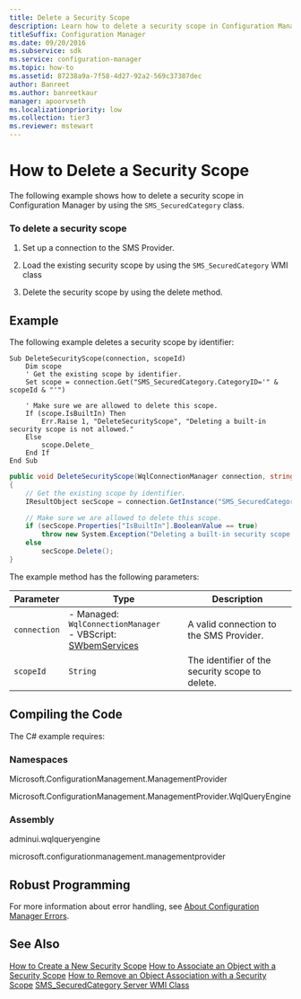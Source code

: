 ```yaml
---
title: Delete a Security Scope
description: Learn how to delete a security scope in Configuration Manager by using the SMS_SecuredCategory class.
titleSuffix: Configuration Manager
ms.date: 09/20/2016
ms.subservice: sdk
ms.service: configuration-manager
ms.topic: how-to
ms.assetid: 87238a9a-7f58-4d27-92a2-569c37387dec
author: Banreet
ms.author: banreetkaur
manager: apoorvseth
ms.localizationpriority: low
ms.collection: tier3
ms.reviewer: mstewart
---
```

# How to Delete a Security Scope
The following example shows how to delete a security scope in Configuration Manager by using the `SMS_SecuredCategory` class.

### To delete a security scope

1.  Set up a connection to the SMS Provider.

2.  Load the existing security scope by using the `SMS_SecuredCategory` WMI class

3.  Delete the security scope by using the delete method.

## Example
 The following example deletes a security scope by identifier:

```vbs
Sub DeleteSecurityScope(connection, scopeId)
    Dim scope
    ' Get the existing scope by identifier.
    Set scope = connection.Get("SMS_SecuredCategory.CategoryID='" & scopeId & "'")

    ' Make sure we are allowed to delete this scope.
    If (scope.IsBuiltIn) Then
        Err.Raise 1, "DeleteSecurityScope", "Deleting a built-in security scope is not allowed."
    Else
        scope.Delete_
    End If
End Sub
```

```c#
public void DeleteSecurityScope(WqlConnectionManager connection, string scopeId)
{
    // Get the existing scope by identifier.
    IResultObject secScope = connection.GetInstance("SMS_SecuredCategory.CategoryID='" + scopeId + "'");

    // Make sure we are allowed to delete this scope.
    if (secScope.Properties["IsBuiltIn"].BooleanValue == true)
        throw new System.Exception("Deleting a built-in security scope is not allowed.");
    else
        secScope.Delete();
}
```

 The example method has the following parameters:

| Parameter | Type | Description |
| --------- | ---- | ----------- |
|`connection`|-   Managed: `WqlConnectionManager`<br />-   VBScript: [SWbemServices](/windows/win32/wmisdk/swbemservices)|A valid connection to the SMS Provider.|
|`scopeId`|`String`|The identifier of the security scope to delete.|

## Compiling the Code
 The C# example requires:

### Namespaces
 Microsoft.ConfigurationManagement.ManagementProvider

 Microsoft.ConfigurationManagement.ManagementProvider.WqlQueryEngine

### Assembly
 adminui.wqlqueryengine

 microsoft.configurationmanagement.managementprovider

## Robust Programming
 For more information about error handling, see [About Configuration Manager Errors](../../../../develop/core/understand/about-configuration-manager-errors.md).

## See Also
 [How to Create a New Security Scope](../../../../develop/core/servers/configure/how-to-create-a-new-security-scope.md)
 [How to Associate an Object with a Security Scope](../../../../develop/core/servers/configure/how-to-associate-an-object-with-a-security-scope.md)
 [How to Remove an Object Association with a Security Scope](../../../../develop/core/servers/configure/how-to-remove-an-object-association-with-a-security-scope.md)
 [SMS_SecuredCategory Server WMI Class](../../../../develop/reference/core/servers/configure/sms_securedcategory-server-wmi-class.md)
